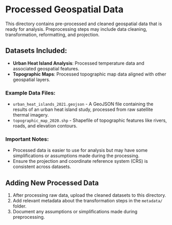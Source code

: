 # Processed Geospatial Data

This directory contains pre-processed and cleaned geospatial data that is ready for analysis. Preprocessing steps may include data cleaning, transformation, reformatting, and projection.

## Datasets Included:
- **Urban Heat Island Analysis**: Processed temperature data and associated geospatial features.
- **Topographic Maps**: Processed topographic map data aligned with other geospatial layers.

### Example Data Files:
- `urban_heat_islands_2021.geojson` - A GeoJSON file containing the results of an urban heat island study, processed from raw satellite thermal imagery.
- `topographic_map_2020.shp` - Shapefile of topographic features like rivers, roads, and elevation contours.

### Important Notes:
- Processed data is easier to use for analysis but may have some simplifications or assumptions made during the processing.
- Ensure the projection and coordinate reference system (CRS) is consistent across datasets.

## Adding New Processed Data
1. After processing raw data, upload the cleaned datasets to this directory.
2. Add relevant metadata about the transformation steps in the `metadata/` folder.
3. Document any assumptions or simplifications made during preprocessing.
